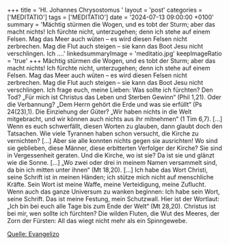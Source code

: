+++
title = 'Hl. Johannes Chrysostomus  '
layout = 'post'
categories = ['MEDITATIO']
tags = ['MEDITATIO']
date = '2024-07-13 09:00:00 +0100'
summary = 'Mächtig stürmen die Wogen, und es tobt der Sturm; aber das macht nichts! Ich fürchte nicht, unterzugehen; denn ich stehe auf einem Felsen. Mag das Meer auch wüten – es wird diesen Felsen nicht zerbrechen. Mag die Flut auch steigen – sie kann das Boot Jesu nicht verschlingen. Ich ....'
linkedsummaryImage = 'meditatio.jpg'
keepImageRatio = 'true'
+++
Mächtig stürmen die Wogen, und es tobt der Sturm; aber das macht nichts! Ich fürchte nicht, unterzugehen; denn ich stehe auf einem Felsen. Mag das Meer auch wüten – es wird diesen Felsen nicht zerbrechen. Mag die Flut auch steigen – sie kann das Boot Jesu nicht verschlingen. Ich frage euch, meine Lieben: Was sollte ich fürchten? Den Tod? „Für mich ist Christus das Leben und Sterben Gewinn“ (Phil 1,21).<!--more--> Oder die Verbannung? „Dem Herrn gehört die Erde und was sie erfüllt“ (Ps 24(23),1). Die Einziehung der Güter? „Wir haben nichts in die Welt mitgebracht, und wir können auch nichts aus ihr mitnehmen“ (1 Tim 6,7). […] Wenn es euch schwerfällt, diesen Worten zu glauben, dann glaubt doch den Tatsachen. Wie viele Tyrannen haben schon versucht, die Kirche zu vernichten? […] Aber sie alle konnten nichts gegen sie ausrichten! Wo sind sie geblieben, diese Männer, diese erbitterten Verfolger der Kirche? Sie sind in Vergessenheit geraten. Und die Kirche, wo ist sie? Da ist sie und glänzt wie die Sonne. […]
„Wo zwei oder drei in meinem Namen versammelt sind, da bin ich mitten unter ihnen“ (Mt 18,20). […] Ich habe das Wort Christi, seine Schrift ist in meinen Händen; ich stütze mich nicht auf menschliche Kräfte. Sein Wort ist meine Waffe, meine Verteidigung, meine Zuflucht. Wenn auch das ganze Universum zu wanken beginnen: Ich habe sein Wort, seine Schrift. Das ist meine Festung, mein Schutzwall. Hier ist der Wortlaut: „Ich bin bei euch alle Tage bis zum Ende der Welt“ (Mt 28,20). Christus ist bei mir, wen sollte ich fürchten? Die wilden Fluten, die Wut des Meeres, der Zorn der Fürsten: All das wiegt nicht mehr als ein Spinngewebe. 




[Quelle: Evangelizo](https://evangeliumtagfuertag.org/DE/gospel)
